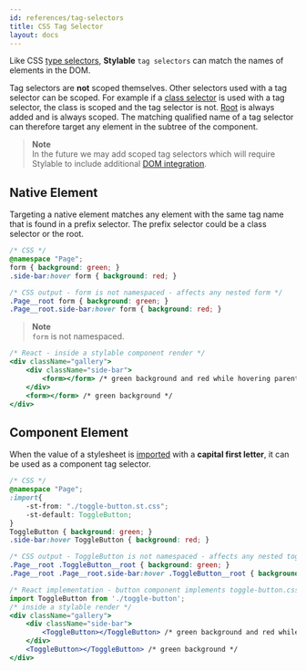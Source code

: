 ```yaml
---
id: references/tag-selectors
title: CSS Tag Selector
layout: docs
---
```


Like CSS [type selectors](https://developer.mozilla.org/en-US/docs/Web/CSS/Type_selectors), **Stylable** `tag selectors` can match the names of elements in the DOM.

Tag selectors are **not** scoped themselves. Other selectors used with a tag selector can be scoped. For example if a [class selector](./class-selectors.md) is used with a tag selector, the class is scoped and the tag selector is not.  [Root](./root.md) is always added and is always scoped. The matching qualified name of a tag selector can therefore target any element in the subtree of the component. 

> **Note**  
>In the future we may add scoped tag selectors which will require Stylable to include additional [DOM integration](./react-integration.md). 

## Native Element

Targeting a native element matches any element with the same tag name that is found in a prefix selector. The prefix selector could be a class selector or the root.

```css
/* CSS */
@namespace "Page";
form { background: green; }
.side-bar:hover form { background: red; }
```

```css
/* CSS output - form is not namespaced - affects any nested form */
.Page__root form { background: green; } 
.Page__root.side-bar:hover form { background: red; }
```

> **Note**    
> `form` is not namespaced.

```jsx
/* React - inside a stylable component render */
<div className="gallery">
    <div className="side-bar">
        <form></form> /* green background and red while hovering parent */
    </div>
    <form></form> /* green background */
</div>
```

## Component Element

When the value of a stylesheet is [imported](./imports.md) with a **capital first letter**, it can be used as a component tag selector.

```css
/* CSS */
@namespace "Page";
:import{
    -st-from: "./toggle-button.st.css";
    -st-default: ToggleButton;
}
ToggleButton { background: green; }
.side-bar:hover ToggleButton { background: red; }
```

```css
/* CSS output - ToggleButton is not namespaced - affects any nested toggle button */
.Page__root .ToggleButton__root { background: green; }
.Page__root .Page__root.side-bar:hover .ToggleButton__root { background: red; }
```


```jsx
/* React implementation - button component implements toggle-button.css */
import ToggleButton from './toggle-button';
/* inside a stylable render */
<div className="gallery">
    <div className="side-bar">
        <ToggleButton></ToggleButton> /* green background and red while hovering parent */
    </div>
    <ToggleButton></ToggleButton> /* green background */
</div>
```
